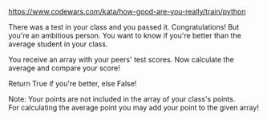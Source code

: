 https://www.codewars.com/kata/how-good-are-you-really/train/python

There was a test in your class and you passed it. Congratulations!
But you're an ambitious person. You want to know if you're better than the average student in your class.

You receive an array with your peers' test scores. Now calculate the average and compare your score!

Return True if you're better, else False!

Note:
Your points are not included in the array of your class's points.  
For calculating the average point you may add your point to the given array!
